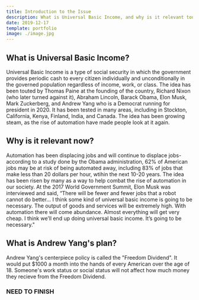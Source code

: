 ```yaml
---
title: Introduction to the Issue
description: What is Universal Basic Income, and why is it relevant today?
date: 2019-12-17
template: portfolio
image: ./image.jpg
---
```


## What is Universal Basic Income?
Universal Basic Income is a type of social security in which the government provides periodic cash to every citizen individually and unconditionally in the governed population regardless of income, work, or class. The idea has been touted by Thomas Paine at the founding of the country, Richard Nixon (who later turned against it), Abraham Lincoln, Barack Obama, Elon Musk, Mark Zuckerberg, and Andrew Yang who is a Democrat running for president in 2020. It has been tested in many areas, including in Stockton, California, Kenya, Finland, India, and Canada. The idea has been growing steam, as the rise of automation have made people look at it again. 

## Why is it relevant now?
Automation has been displacing jobs and will continue to displace jobs- according to a study done by the Obama administration, 62% of American jobs may be at risk of being automated away, including 83% of jobs that make less than 20 dollars per hour, wtihin the next 10-20 years. The idea has been risen by many as a way to help combat the rise of automation in our society. At the 2017 World Government Summit, Elon Musk was interviewed and said, “There will be fewer and fewer jobs that a robot cannot do better... I think some kind of universal basic income is going to be necessary. The output of goods and services will be extremely high. With automation there will come abundance. Almost everything will get very cheap. I think we’ll end up doing universal basic income. It’s going to be necessary." 

## What is Andrew Yang's plan?
Andrew Yang's centerpiece policy is called the "Freedom Dividend". It would put $1000 a month into the hands of every American over the age of 18. Someone's work status or social status will not affect how much money they recieve from the Freedom Dividend.

### NEED TO FINISH
